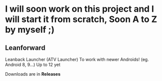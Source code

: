 # I will soon work on this project and I will start it from scratch, Soon A to Z by myself ;)
## Leanforward
Leanback Launcher (ATV Launcher) To work with newer Androids! (eg. Android 8, 9...) Up to 12 yet

Downloads are in **Releases**
